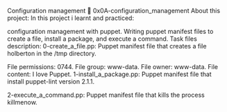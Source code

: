 Configuration management 📃 0x0A-configuration_management
About this project:
In this project i learnt and practiced:

configuration management with puppet.
Writing puppet manifest files to create a file, install a package, and execute a command.
Task files description:
0-create_a_file.pp: Puppet manifest file that creates a file holberton in the /tmp directory.

File permissions: 0744.
File group: www-data.
File owner: www-data.
File content: I love Puppet.
1-install_a_package.pp: Puppet manifest file that install puppet-lint version 2.1.1.

2-execute_a_command.pp: Puppet manifest file that kills the process killmenow.
